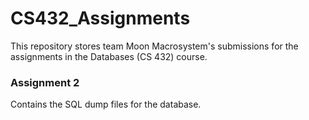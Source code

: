# CS432_Assignments
This repository stores team Moon Macrosystem's submissions for the assignments in the Databases (CS 432) course.

### Assignment 2
Contains the SQL dump files for the database.
